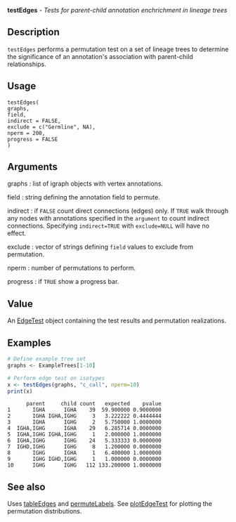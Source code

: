 **testEdges** - *Tests for parent-child annotation enchrichment in lineage trees*

Description
--------------------

`testEdges` performs a permutation test on a set of lineage trees to determine
the significance of an annotation's association with parent-child relationships.


Usage
--------------------
```
testEdges(
graphs,
field,
indirect = FALSE,
exclude = c("Germline", NA),
nperm = 200,
progress = FALSE
)
```

Arguments
-------------------

graphs
:   list of igraph objects with vertex annotations.

field
:   string defining the annotation field to permute.

indirect
:   if `FALSE` count direct connections (edges) only. If 
`TRUE` walk through any nodes with annotations specified in 
the `argument` to count indirect connections. Specifying
`indirect=TRUE` with `exclude=NULL` will have no effect.

exclude
:   vector of strings defining `field` values to exclude from 
permutation.

nperm
:   number of permutations to perform.

progress
:   if `TRUE` show a progress bar.




Value
-------------------

An [EdgeTest](EdgeTest-class.md) object containing the test results and permutation
realizations.



Examples
-------------------

```R
# Define example tree set
graphs <- ExampleTrees[1-10]

# Perform edge test on isotypes
x <- testEdges(graphs, "c_call", nperm=10)
print(x)
```


```
      parent     child count   expected    pvalue
1       IGHA      IGHA    39  59.900000 0.9000000
2       IGHA IGHA,IGHG     3   3.222222 0.4444444
3       IGHA      IGHG     2   5.750000 1.0000000
4  IGHA,IGHG      IGHA    29   6.285714 0.0000000
5  IGHA,IGHG IGHA,IGHG     1   2.000000 1.0000000
6  IGHA,IGHG      IGHG    24   5.333333 0.0000000
7  IGHD,IGHG      IGHG     8   1.200000 0.0000000
8       IGHG      IGHA     1   6.400000 1.0000000
9       IGHG IGHD,IGHG     1   1.000000 0.0000000
10      IGHG      IGHG   112 133.200000 1.0000000

```



See also
-------------------

Uses [tableEdges](tableEdges.md) and [permuteLabels](permuteLabels.md). 
See [plotEdgeTest](plotEdgeTest.md) for plotting the permutation distributions.







